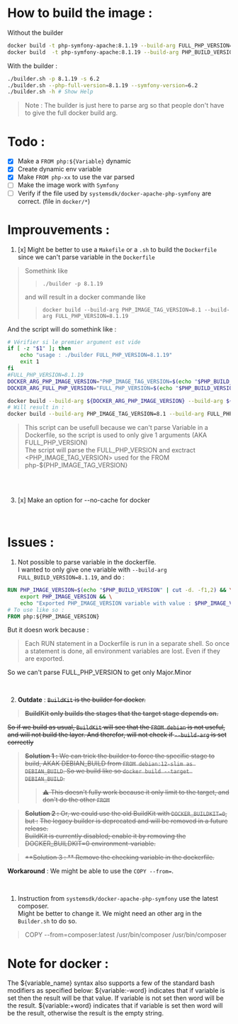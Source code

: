 # How to build the image : 

Without the builder
```bash
docker build -t php-symfony-apache:8.1.19 --build-arg FULL_PHP_VERSION=8.1.19  --build-arg PHP_IMAGE_VERSION=8.1 --build-arg SYMFONY_VERSION=6.1 . # Build for php version 8.2.1
docker build  -t php-symfony-apache:8.1.19 --build-arg PHP_BUILD_VERSION=8.1.19 --build-arg PHP_IMAGE_VERSION=8.1 --build-arg SYMFONY_VERSION=6.1 . --no-cache # Build for php version 8.1.19
```

With the builder : 
```bash
./builder.sh -p 8.1.19 -s 6.2
./builder.sh --php-full-version=8.1.19 --symfony-version=6.2
./builder.sh -h # Show Help
```

> Note : The builder is just here to parse arg so that people don't have to give the full docker build arg.


# Todo : 

- [x] Make a `FROM php:${Variable}` dynamic
- [x] Create dynamic env variable 
- [x] Make `FROM php-xx` to use the var parsed
- [ ] Make the image work with `Symfony`
- [ ] Verify if the file used by `systemsdk/docker-apache-php-symfony` are correct. (file in `docker/*`)

# Improuvements : 

1. [x] Might be better to use a `Makefile` or a `.sh` to build the `Dockerfile` since we can't parse variable in the `Dockerfile`
> Somethink like 
>> `./builder -p 8.1.19`
>
> and will result in a docker commande like 
>>`docker build --build-arg PHP_IMAGE_TAG_VERSION=8.1 --build-arg FULL_PHP_VERSION=8.1.19`

And the script will do somethink like :    
```sh
# Vérifier si le premier argument est vide
if [ -z "$1" ]; then
    echo "usage : ./builder FULL_PHP_VERSION=8.1.19" 
    exit 1
fi
#FULL_PHP_VERSION=8.1.19
DOCKER_ARG_PHP_IMAGE_VERSION="PHP_IMAGE_TAG_VERSION=$(echo "$PHP_BUILD_VERSION" | cut -d. -f1,2)" # Result in DOCKER_ARG_PHP_IMAGE_VERSION=PHP_IMAGE_TAG_VERSION=8.1
DOCKER_ARG_FULL_PHP_VERSION="FULL_PHP_VERSION=$(echo "$PHP_BUILD_VERSION" | cut -d. -f1,2)" # Result in DOCKER_ARG_FULL_PHP_VERSION=FULL_PHP_VERSION=8.1.19

docker build --build-arg ${DOCKER_ARG_PHP_IMAGE_VERSION} --build-arg ${DOCKER_ARG_FULL_PHP_VERSION}
# Will result in : 
docker build --build-arg PHP_IMAGE_TAG_VERSION=8.1 --build-arg FULL_PHP_VERSION=8.1.19
```
> This script can be usefull because we can't parse Variable in a Dockerfile, so the script is used to only give 1 arguments (AKA FULL_PHP_VERSION)   
> The script will parse the FULL_PHP_VERSION and exctract <PHP_IMAGE_TAG_VERSION> used for the FROM php-${PHP_IMAGE_TAG_VERSION}   

</br>
</br>

3. [x] Make an option for --no-cache for docker

</br>



# Issues : 
1. Not possible to parse variable in the dockerfile.    
I wanted to only give one variable with `--build-arg FULL_BUILD_VERSION=8.1.19`, and do :    
```Dockerfile
RUN PHP_IMAGE_VERSION=$(echo "$PHP_BUILD_VERSION" | cut -d. -f1,2) && \
    export PHP_IMAGE_VERSION && \
    echo "Exported PHP_IMAGE_VERSION variable with value : $PHP_IMAGE_VERSION" # So that PHP_IMAGE_VERSION=8.1
# To use like so : 
FROM php:${PHP_IMAGE_VERSION}
```
But it doesn work because :    
> Each RUN statement in a Dockerfile is run in a separate shell. So once a statement is done, all environment variables are lost. Even if they are exported.    

So we can't parse FULL_PHP_VERSION to get only Major.Minor   

</br>

2. **Outdate** : ~~`BuildKit` is the builder for docker.~~ 
> ~~**BuildKit only builds the stages that the target stage depends on.**~~     

~~So if we build as usual, `BuildKit` will see that the `FROM debian` is not useful, and will not build the layer. And therefor, will not check if `--build-arg` is set correctly~~     

> ~~**Solution 1 :** We can trick the builder to force the specific stage to build, AKAK DEBIAN_BUILD from `FROM debian:12-slim as DEBIAN_BUILD`. So we build like so `docker build --target DEBIAN_BUILD`.~~    
>> ~~:warning: This doesn't fully work because it only limit to the target, and don't do the other `FROM`~~     

> ~~**Solution 2 :** Or, we could use the old BuildKit with `DOCKER_BUILDKIT=0`, but :~~ 
> ~~The legacy builder is deprecated and will be removed in a future release.~~     
> ~~BuildKit is currently disabled; enable it by removing the DOCKER_BUILDKIT=0 environment-variable.~~ 

> ~~**Solution 3 : ** Remove the checking variable in the dockerfile.~~

**Workaround** : We might be able to use the `COPY --from=`. 


</br>

1. Instruction from `systemsdk/docker-apache-php-symfony` use the latest composer.  
Might be better to change it. We might need an other arg in the `Builder.sh` to do so.
> COPY --from=composer:latest /usr/bin/composer /usr/bin/composer


# Note for docker :

The ${variable_name} syntax also supports a few of the standard bash modifiers as specified below:
${variable:-word} indicates that if variable is set then the result will be that value. If variable is not set then word will be the result.
${variable:+word} indicates that if variable is set then word will be the result, otherwise the result is the empty string.